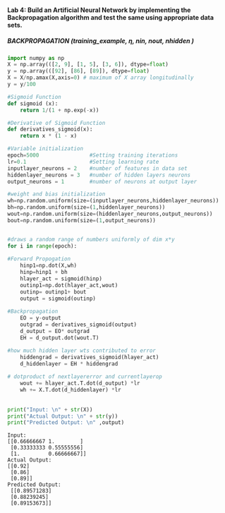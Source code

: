 #### Lab 4: Build an Artificial Neural Network by implementing the Backpropagation algorithm and test the same using appropriate data sets.

##### BACKPROPAGATION (training_example, ƞ, nin, nout, nhidden )


```python
import numpy as np
X = np.array(([2, 9], [1, 5], [3, 6]), dtype=float)
y = np.array(([92], [86], [89]), dtype=float)
X = X/np.amax(X,axis=0) # maximum of X array longitudinally
y = y/100

#Sigmoid Function
def sigmoid (x):
    return 1/(1 + np.exp(-x))

#Derivative of Sigmoid Function
def derivatives_sigmoid(x):
    return x * (1 - x)

#Variable initialization
epoch=5000                #Setting training iterations
lr=0.1                    #Setting learning rate
inputlayer_neurons = 2    #number of features in data set
hiddenlayer_neurons = 3   #number of hidden layers neurons
output_neurons = 1        #number of neurons at output layer

#weight and bias initialization
wh=np.random.uniform(size=(inputlayer_neurons,hiddenlayer_neurons))
bh=np.random.uniform(size=(1,hiddenlayer_neurons))
wout=np.random.uniform(size=(hiddenlayer_neurons,output_neurons))
bout=np.random.uniform(size=(1,output_neurons))


#draws a random range of numbers uniformly of dim x*y
for i in range(epoch):
    
#Forward Propogation
    hinp1=np.dot(X,wh)
    hinp=hinp1 + bh
    hlayer_act = sigmoid(hinp)
    outinp1=np.dot(hlayer_act,wout)
    outinp= outinp1+ bout
    output = sigmoid(outinp)
    
#Backpropagation
    EO = y-output
    outgrad = derivatives_sigmoid(output)
    d_output = EO* outgrad
    EH = d_output.dot(wout.T)

#how much hidden layer wts contributed to error
    hiddengrad = derivatives_sigmoid(hlayer_act)
    d_hiddenlayer = EH * hiddengrad
    
# dotproduct of nextlayererror and currentlayerop
    wout += hlayer_act.T.dot(d_output) *lr
    wh += X.T.dot(d_hiddenlayer) *lr
    
    
print("Input: \n" + str(X))
print("Actual Output: \n" + str(y))
print("Predicted Output: \n" ,output)
```

    Input: 
    [[0.66666667 1.        ]
     [0.33333333 0.55555556]
     [1.         0.66666667]]
    Actual Output: 
    [[0.92]
     [0.86]
     [0.89]]
    Predicted Output: 
     [[0.89571283]
     [0.88239245]
     [0.89153673]]
    
